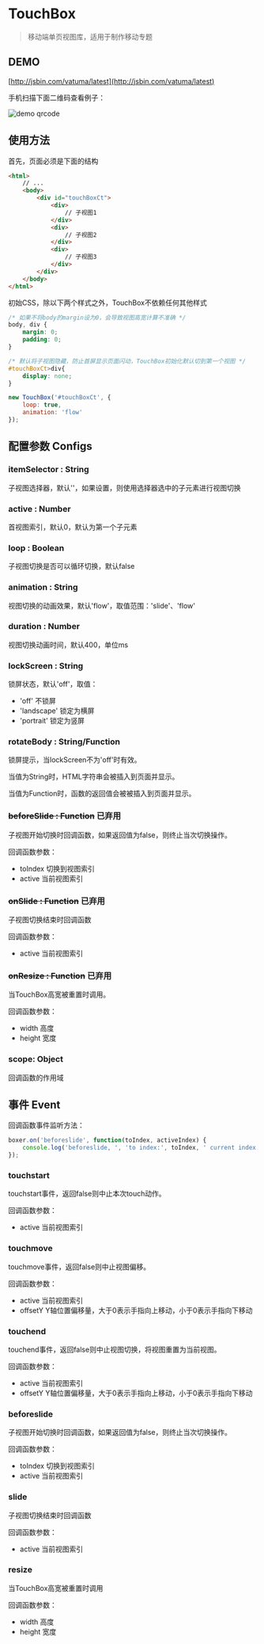 TouchBox
========
> 移动端单页视图库，适用于制作移动专题


## DEMO

[http://jsbin.com/vatuma/latest](http://jsbin.com/vatuma/latest)

手机扫描下面二维码查看例子：

![demo qrcode](http://maxzhang.github.io/examples/images/touchbox-qrcode.png)

## 使用方法

首先，页面必须是下面的结构

```html
<html>
    // ...
    <body>
        <div id="touchBoxCt">
            <div>
                // 子视图1
            </div>
            <div>
                // 子视图2
            </div>
            <div>
                // 子视图3
            </div>
        </div>
    </body>
</html>
```

初始CSS，除以下两个样式之外，TouchBox不依赖任何其他样式

```css
/* 如果不将body的margin设为0，会导致视图高宽计算不准确 */
body, div {
    margin: 0;
    padding: 0;
}

/* 默认将子视图隐藏，防止首屏显示页面闪动，TouchBox初始化默认切到第一个视图 */
#touchBoxCt>div{
    display: none;
}
```

```javascript
new TouchBox('#touchBoxCt', {
    loop: true,
    animation: 'flow'
});
```

## 配置参数 Configs

### itemSelector : String

子视图选择器，默认''，如果设置，则使用选择器选中的子元素进行视图切换

### active : Number

首视图索引，默认0，默认为第一个子元素

### loop : Boolean

子视图切换是否可以循环切换，默认false

### animation : String

视图切换的动画效果，默认'flow'，取值范围：'slide'、'flow'

### duration : Number

视图切换动画时间，默认400，单位ms

### lockScreen : String

锁屏状态，默认'off'，取值：
 * 'off'        不锁屏
 * 'landscape'  锁定为横屏
 * 'portrait'   锁定为竖屏

### rotateBody : String/Function

锁屏提示，当lockScreen不为'off'时有效。

当值为String时，HTML字符串会被插入到页面并显示。

当值为Function时，函数的返回值会被被插入到页面并显示。

### <del>beforeSlide : Function</del> **已弃用**

子视图开始切换时回调函数，如果返回值为false，则终止当次切换操作。

回调函数参数：
 - toIndex     切换到视图索引
 - active      当前视图索引

### <del>onSlide : Function</del> **已弃用**

子视图切换结束时回调函数

回调函数参数：
 - active      当前视图索引
 
### <del>onResize : Function</del> **已弃用**

当TouchBox高宽被重置时调用。

回调函数参数：
 - width       高度
 - height      宽度

### scope: Object

回调函数的作用域


## 事件 Event

回调函数事件监听方法：
```javascript
boxer.on('beforeslide', function(toIndex, activeIndex) {
    console.log('beforeslide, ', 'to index:', toIndex, ' current index:', activeIndex);
});
```

### touchstart

touchstart事件，返回false则中止本次touch动作。

回调函数参数：
 - active      当前视图索引

### touchmove

touchmove事件，返回false则中止视图偏移。

回调函数参数：
 - active      当前视图索引
 - offsetY     Y轴位置偏移量，大于0表示手指向上移动，小于0表示手指向下移动

### touchend

touchend事件，返回false则中止视图切换，将视图重置为当前视图。

回调函数参数：
 - active      当前视图索引
 - offsetY     Y轴位置偏移量，大于0表示手指向上移动，小于0表示手指向下移动

### beforeslide

子视图开始切换时回调函数，如果返回值为false，则终止当次切换操作。

回调函数参数：
 - toIndex     切换到视图索引
 - active      当前视图索引

### slide

子视图切换结束时回调函数

回调函数参数：
 - active      当前视图索引
 
### resize

当TouchBox高宽被重置时调用

回调函数参数：
 - width       高度
 - height      宽度
